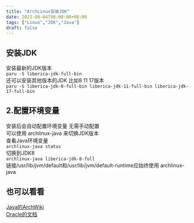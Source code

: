 ```yaml
---
title: "ArchLinux安装JDK"
date: 2022-08-04T08:00:00+08:00
tags: ["Linux","JDK","Java"]
draft: false
---
```


## 安装JDK

安装最新的JDK版本  
`paru -S liberica-jdk-full-bin`  
还可以安装其他版本的JDK 比如8 11 17版本  
`paru -S liberica-jdk-8-full-bin liberica-jdk-11-full-bin liberica-jdk-17-full-bin`

## 2.配置环境变量

安装后会自动配置环境变量 无需手动配置  
可以使用 archlinux-java 来切换JDK版本  
查看Java环境变量  
`archlinux-java status`  
切换到JDK8  
`archlinux-java liberica-jdk-8-full`  
链接/usr/lib/jvm/default和/usr/lib/jvm/default-runtime应始终使用 archlinux-java

## 也可以看看

[Java的ArchWiki](https://wiki.archlinux.org/title/java)  
[Oracle的文档](https://docs.oracle.com/en/java/javase/)